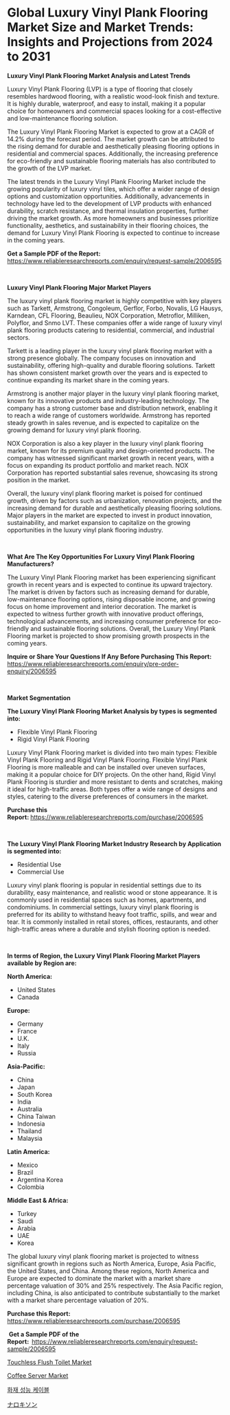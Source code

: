 <p><h1>Global Luxury Vinyl Plank Flooring Market Size and Market Trends: Insights and Projections from 2024 to 2031</h1></p><p><strong>Luxury Vinyl Plank Flooring Market Analysis and Latest Trends</strong></p>
<p><p>Luxury Vinyl Plank Flooring (LVP) is a type of flooring that closely resembles hardwood flooring, with a realistic wood-look finish and texture. It is highly durable, waterproof, and easy to install, making it a popular choice for homeowners and commercial spaces looking for a cost-effective and low-maintenance flooring solution.</p><p>The Luxury Vinyl Plank Flooring Market is expected to grow at a CAGR of 14.2% during the forecast period. The market growth can be attributed to the rising demand for durable and aesthetically pleasing flooring options in residential and commercial spaces. Additionally, the increasing preference for eco-friendly and sustainable flooring materials has also contributed to the growth of the LVP market.</p><p>The latest trends in the Luxury Vinyl Plank Flooring Market include the growing popularity of luxury vinyl tiles, which offer a wider range of design options and customization opportunities. Additionally, advancements in technology have led to the development of LVP products with enhanced durability, scratch resistance, and thermal insulation properties, further driving the market growth. As more homeowners and businesses prioritize functionality, aesthetics, and sustainability in their flooring choices, the demand for Luxury Vinyl Plank Flooring is expected to continue to increase in the coming years.</p></p>
<p><strong>Get a Sample PDF of the Report:&nbsp;</strong> <a href="https://www.reliableresearchreports.com/enquiry/request-sample/2006595">https://www.reliableresearchreports.com/enquiry/request-sample/2006595</a></p>
<p>&nbsp;</p>
<p><strong>Luxury Vinyl Plank Flooring Major Market Players</strong></p>
<p><p>The luxury vinyl plank flooring market is highly competitive with key players such as Tarkett, Armstrong, Congoleum, Gerflor, Forbo, Novalis, LG Hausys, Karndean, CFL Flooring, Beaulieu, NOX Corporation, Metroflor, Milliken, Polyflor, and Snmo LVT. These companies offer a wide range of luxury vinyl plank flooring products catering to residential, commercial, and industrial sectors.</p><p>Tarkett is a leading player in the luxury vinyl plank flooring market with a strong presence globally. The company focuses on innovation and sustainability, offering high-quality and durable flooring solutions. Tarkett has shown consistent market growth over the years and is expected to continue expanding its market share in the coming years.</p><p>Armstrong is another major player in the luxury vinyl plank flooring market, known for its innovative products and industry-leading technology. The company has a strong customer base and distribution network, enabling it to reach a wide range of customers worldwide. Armstrong has reported steady growth in sales revenue, and is expected to capitalize on the growing demand for luxury vinyl plank flooring.</p><p>NOX Corporation is also a key player in the luxury vinyl plank flooring market, known for its premium quality and design-oriented products. The company has witnessed significant market growth in recent years, with a focus on expanding its product portfolio and market reach. NOX Corporation has reported substantial sales revenue, showcasing its strong position in the market.</p><p>Overall, the luxury vinyl plank flooring market is poised for continued growth, driven by factors such as urbanization, renovation projects, and the increasing demand for durable and aesthetically pleasing flooring solutions. Major players in the market are expected to invest in product innovation, sustainability, and market expansion to capitalize on the growing opportunities in the luxury vinyl plank flooring industry.</p></p>
<p>&nbsp;</p>
<p><strong>What Are The Key Opportunities For Luxury Vinyl Plank Flooring Manufacturers?</strong></p>
<p><p>The Luxury Vinyl Plank Flooring market has been experiencing significant growth in recent years and is expected to continue its upward trajectory. The market is driven by factors such as increasing demand for durable, low-maintenance flooring options, rising disposable income, and growing focus on home improvement and interior decoration. The market is expected to witness further growth with innovative product offerings, technological advancements, and increasing consumer preference for eco-friendly and sustainable flooring solutions. Overall, the Luxury Vinyl Plank Flooring market is projected to show promising growth prospects in the coming years.</p></p>
<p><strong>Inquire or Share Your Questions If Any Before Purchasing This Report:</strong> <a href="https://www.reliableresearchreports.com/enquiry/pre-order-enquiry/2006595">https://www.reliableresearchreports.com/enquiry/pre-order-enquiry/2006595</a></p>
<p>&nbsp;</p>
<p><strong>Market Segmentation</strong></p>
<p><strong>The Luxury Vinyl Plank Flooring Market Analysis by types is segmented into:</strong></p>
<p><ul><li>Flexible Vinyl Plank Flooring</li><li>Rigid Vinyl Plank Flooring</li></ul></p>
<p><p>Luxury Vinyl Plank Flooring market is divided into two main types: Flexible Vinyl Plank Flooring and Rigid Vinyl Plank Flooring. Flexible Vinyl Plank Flooring is more malleable and can be installed over uneven surfaces, making it a popular choice for DIY projects. On the other hand, Rigid Vinyl Plank Flooring is sturdier and more resistant to dents and scratches, making it ideal for high-traffic areas. Both types offer a wide range of designs and styles, catering to the diverse preferences of consumers in the market.</p></p>
<p><strong>Purchase this Report:&nbsp;</strong><a href="https://www.reliableresearchreports.com/purchase/2006595">https://www.reliableresearchreports.com/purchase/2006595</a></p>
<p>&nbsp;</p>
<p><strong>The Luxury Vinyl Plank Flooring Market Industry Research by Application is segmented into:</strong></p>
<p><ul><li>Residential Use</li><li>Commercial Use</li></ul></p>
<p><p>Luxury vinyl plank flooring is popular in residential settings due to its durability, easy maintenance, and realistic wood or stone appearance. It is commonly used in residential spaces such as homes, apartments, and condominiums. In commercial settings, luxury vinyl plank flooring is preferred for its ability to withstand heavy foot traffic, spills, and wear and tear. It is commonly installed in retail stores, offices, restaurants, and other high-traffic areas where a durable and stylish flooring option is needed.</p></p>
<p>&nbsp;</p>
<p><strong>In terms of Region, the Luxury Vinyl Plank Flooring Market Players available by Region are:</strong></p>
<p>
    <p> <strong> North America: </strong>
        <ul>
            <li>United States</li>
            <li>Canada</li>
        </ul>
        </p> 
    <p> <strong> Europe: </strong>
        <ul>
            <li>Germany</li>
            <li>France</li>
            <li>U.K.</li>
            <li>Italy</li>
            <li>Russia</li>
        </ul>
        </p> 
    <p> <strong> Asia-Pacific: </strong>
        <ul>
            <li>China</li>
            <li>Japan</li>
            <li>South Korea</li>
            <li>India</li>
            <li>Australia</li>
            <li>China Taiwan</li>
            <li>Indonesia</li>
            <li>Thailand</li>
            <li>Malaysia</li>
        </ul>
        </p> 
    <p> <strong> Latin America: </strong>
        <ul>
            <li>Mexico</li>
            <li>Brazil</li>
            <li>Argentina Korea</li>
            <li>Colombia</li>
        </ul>
        </p> 
    <p> <strong> Middle East & Africa: </strong>
        <ul>
            <li>Turkey</li>
            <li>Saudi</li>
            <li>Arabia</li>
            <li>UAE</li>
            <li>Korea</li>
        </ul>
    </p>
    </p>
<p><p>The global luxury vinyl plank flooring market is projected to witness significant growth in regions such as North America, Europe, Asia Pacific, the United States, and China. Among these regions, North America and Europe are expected to dominate the market with a market share percentage valuation of 30% and 25% respectively. The Asia Pacific region, including China, is also anticipated to contribute substantially to the market with a market share percentage valuation of 20%.</p></p>
<p><strong>Purchase this Report: </strong><a href="https://www.reliableresearchreports.com/purchase/2006595">https://www.reliableresearchreports.com/purchase/2006595</a></p>
<p>&nbsp;<strong>Get a Sample PDF of the Report:&nbsp;&nbsp;</strong><a href="https://www.reliableresearchreports.com/enquiry/request-sample/2006595">https://www.reliableresearchreports.com/enquiry/request-sample/2006595</a></p>
<p><strong></strong></p>
<p><p><a href="https://github.com/pjcfca/Market-Research-Report-List-1/blob/main/touchless-flush-toilet-market.md">Touchless Flush Toilet Market</a></p><p><a href="https://github.com/johnbach50/Market-Research-Report-List-2/blob/main/coffee-server-market.md">Coffee Server Market</a></p><p><a href="https://medium.com/@waynewood21/%ED%99%94%EC%9E%AC-%EC%84%B1%EB%8A%A5-%EC%BC%80%EC%9D%B4%EB%B8%94-%EC%8B%9C%EC%9E%A5-%EB%B6%84%EC%84%9D-%EA%B7%B8%EC%9D%98-cagr-%EC%8B%9C%EC%9E%A5-%EC%84%B8%EB%B6%84%ED%99%94-%EB%B0%8F-%EA%B8%80%EB%A1%9C%EB%B2%8C-%EC%82%B0%EC%97%85-%EA%B0%9C%EC%9A%94-65d22409682c">화재 성능 케이블</a></p><p><a href="https://medium.com/@eunawiegad2023/%E3%83%8A%E3%83%AD%E3%82%AD%E3%82%BD%E3%83%B3%E5%B8%82%E5%A0%B4-%E5%B8%82%E5%A0%B4%E3%82%B7%E3%82%A7%E3%82%A2-%E5%B8%82%E5%A0%B4%E3%83%88%E3%83%AC%E3%83%B3%E3%83%89-%E5%B0%86%E6%9D%A5%E3%81%AE%E6%88%90%E9%95%B7%E3%82%92%E6%8E%A2%E3%82%8B-c8a144423085">ナロキソン</a></p></p>
